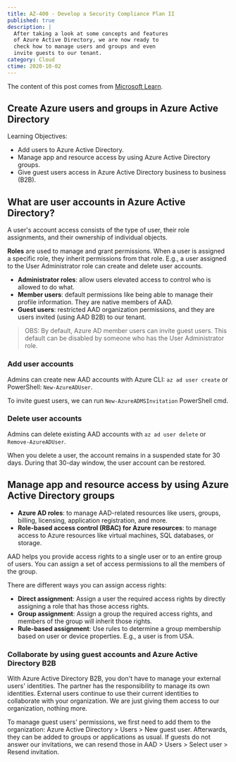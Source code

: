 ```yaml
---
title: AZ-400 - Develop a Security Compliance Plan II
published: true
description: |
  After taking a look at some concepts and features
  of Azure Active Directory, we are now ready to
  check how to manage users and groups and even
  invite guests to our tenant.
category: Cloud
ctime: 2020-10-02
---
```


The content of this post comes from [Microsoft Learn](https://docs.microsoft.com/en-us/learn/modules/create-users-and-groups-in-azure-active-directory/).

## Create Azure users and groups in Azure Active Directory

Learning Objectives:
* Add users to Azure Active Directory.
* Manage app and resource access by using Azure Active Directory groups.
* Give guest users access in Azure Active Directory business to business (B2B).

## What are user accounts in Azure Active Directory?

A user's account access consists of the type of user, their role assignments, and their ownership of individual objects.

**Roles** are used to manage and grant permissions. When a user is assigned a specific role, they inherit permissions from that role. E.g., a user assigned to the User Administrator role can create and delete user accounts.

* **Administrator roles**: allow users elevated access to control who is allowed to do what.
* **Member users**: default permissions like being able to manage their profile information. They are native members of AAD.
* **Guest users**: restricted AAD organization permissions, and they are users invited (using AAD B2B) to our tenant.

> OBS: By default, Azure AD member users can invite guest users. This default can be disabled by someone who has the User Administrator role.

### Add user accounts

Admins can create new AAD accounts with Azure CLI: `az ad user create` or PowerShell: `New-AzureADUser`.

To invite guest users, we can run `New-AzureADMSInvitation` PowerShell cmd.

### Delete user accounts

Admins can delete existing AAD accounts with `az ad user delete` or `Remove-AzureADUser`.

When you delete a user, the account remains in a suspended state for 30 days. During that 30-day window, the user account can be restored.

## Manage app and resource access by using Azure Active Directory groups

* **Azure AD roles**: to manage AAD-related resources like users, groups, billing, licensing, application registration, and more.
* **Role-based access control (RBAC) for Azure resources**: to manage access to Azure resources like virtual machines, SQL databases, or storage.

AAD helps you provide access rights to a single user or to an entire group of users. You can assign a set of access permissions to all the members of the group.

There are different ways you can assign access rights:
* **Direct assignment**: Assign a user the required access rights by directly assigning a role that has those access rights.
* **Group assignment**: Assign a group the required access rights, and members of the group will inherit those rights.
* **Rule-based assignment**: Use rules to determine a group membership based on user or device properties. E.g., a user is from USA.


### Collaborate by using guest accounts and Azure Active Directory B2B

With Azure Active Directory B2B, you don't have to manage your external users' identities. The partner has the responsibility to manage its own identities. External users continue to use their current identities to collaborate with your organization. We are just giving them access to our organization, nothing more.

To manage guest users' permissions, we first need to add them to the organization: Azure Active Directory > Users > New guest user. Afterwards, they can be added to groups or applications as usual. If guests do not answer our invitations, we can resend those in AAD > Users > Select user > Resend invitation.

